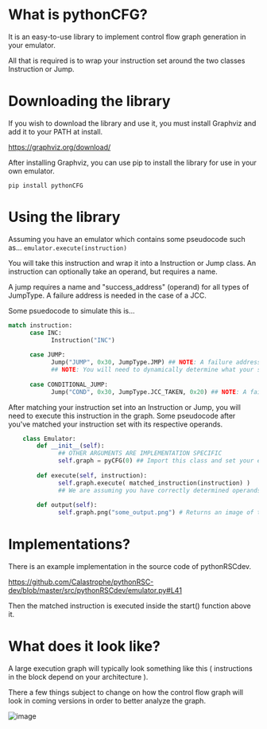 # What is pythonCFG?
It is an easy-to-use library to implement control flow graph generation in your emulator.

All that is required is to wrap your instruction set around the two classes Instruction or Jump.



# Downloading the library
If you wish to download the library and use it, you must install Graphviz and add it to your PATH at install.

https://graphviz.org/download/

After installing Graphviz, you can use pip to install the library for use in your own emulator.

``pip install pythonCFG``

# Using the library
Assuming you have an emulator which contains some pseudocode such as...
``emulator.execute(instruction)``

You will take this instruction and wrap it into a Instruction or Jump class.
An instruction can optionally take an operand, but requires a name.

A jump requires a name and "success_address" (operand) for all types of JumpType. A failure address is needed in the case of a JCC.

Some psuedocode to simulate this is...

```py
match instruction:
      case INC:
            Instruction("INC")
            
      case JUMP:
            Jump("JUMP", 0x30, JumpType.JMP) ## NOTE: A failure address is not needed as this is an absolute jump!
            ## NOTE: You will need to dynamically determine what your success_address and failure_address.
            
      case CONDITIONAL_JUMP:
            Jump("COND", 0x30, JumpType.JCC_TAKEN, 0x20) ## NOTE: A failure address is needed as this is conditional.
```

After matching your instruction set into an Instruction or Jump, you will need to execute this instruction in the graph.
Some pseudocode after you've matched your instruction set with its respective operands.
```py
    class Emulator:
        def __init__(self):
              ## OTHER ARGUMENTS ARE IMPLEMENTATION SPECIFIC
              self.graph = pyCFG(0) ## Import this class and set your entry point address ( in this case 0 ).
              
        def execute(self, instruction):
              self.graph.execute( matched_instruction(instruction) ) 
              ## We are assuming you have correctly determined operands in matched_instruction.
              
        def output(self):
              self.graph.png("some_output.png") # Returns an image of the control flow graph.
```

# Implementations?

There is an example implementation in the source code of pythonRSCdev.

https://github.com/Calastrophe/pythonRSC-dev/blob/master/src/pythonRSCdev/emulator.py#L41

Then the matched instruction is executed inside the start() function above it.


# What does it look like?

A large execution graph will typically look something like this ( instructions in the block depend on your architecture ).

There a few things subject to change on how the control flow graph will look in coming versions in order to better analyze the graph.

![image](https://user-images.githubusercontent.com/74928681/215513107-28c75e94-7209-4958-a671-c1cc742acc5c.png)

